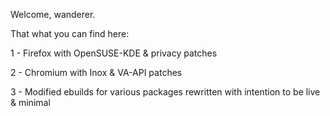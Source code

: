 Welcome, wanderer.

That what you can find here:

1 - Firefox with OpenSUSE-KDE & privacy patches

2 - Chromium with Inox & VA-API patches

3 - Modified ebuilds for various packages rewritten with intention to be live & minimal
